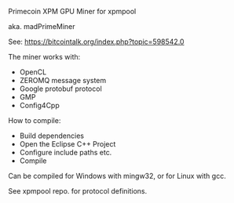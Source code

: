 
Primecoin XPM GPU Miner for xpmpool

aka. madPrimeMiner

See: https://bitcointalk.org/index.php?topic=598542.0

The miner works with:
- OpenCL
- ZEROMQ message system
- Google protobuf protocol
- GMP
- Config4Cpp

How to compile:
- Build dependencies
- Open the Eclipse C++ Project
- Configure include paths etc.
- Compile

Can be compiled for Windows with mingw32, or for Linux with gcc.

See xpmpool repo. for protocol definitions.


